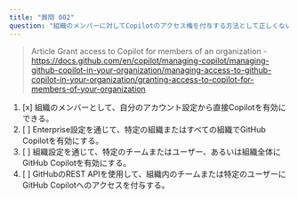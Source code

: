 ```yaml
---
title: "質問 002"
question: "組織のメンバーに対してCopilotのアクセス権を付与する方法として正しくないものはどれですか？"
---
```


> Article Grant access to Copilot for members of an organization -https://docs.github.com/en/copilot/managing-copilot/managing-github-copilot-in-your-organization/managing-access-to-github-copilot-in-your-organization/granting-access-to-copilot-for-members-of-your-organization


1. [x] 組織のメンバーとして、自分のアカウント設定から直接Copilotを有効にできる。
1. [ ] Enterprise設定を通じて、特定の組織またはすべての組織でGitHub Copilotを有効にする。
1. [ ] 組織設定を通じて、特定のチームまたはユーザー、あるいは組織全体にGitHub Copilotを有効にする。
1. [ ] GitHubのREST APIを使用して、組織内のチームまたは特定のユーザーにGitHub Copilotへのアクセスを付与する。